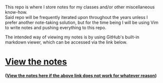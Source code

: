 This repo is where I store notes for my classes and/or other miscellaneous know-how.  
Said repo will be frequently iterated upon throughout the years unless I prefer another note-taking solution, but for the time being I will be using Vim to write notes and pushing everything to this repo.

The intended way of viewing my notes is by using GitHub's built-in markdown viewer, which can be accessed via the link below.
# [View the notes](https://jad.red/notes/START.html)
#### ([View the notes here if the above link does not work for whatever reason](http://jadc.github.io/notes/START.html))
